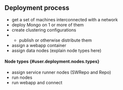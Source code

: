 ## Deployment process

* get a set of machines interconnected with a network
* deploy Mongo on 1 or more of them
* create clustering configurations
* * publish or otherwise distribute them
* assign a webapp container
* assign data nodes (explain node types here)

#### Node types {#user.deployment.nodes.types}

* assign service runner nodes (SWRepo and Repo)
* run nodes
* run webapp and connect
